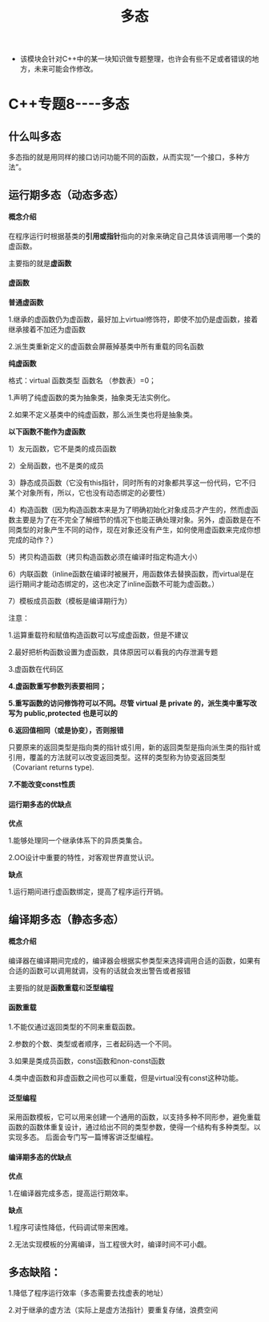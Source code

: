 ﻿---
layout: post
title:  "多态"
data: 星期四, 27. 二月 2020 02:39下午 
categories: C++
tags: 专题
---
* 该模块会针对C++中的某一块知识做专题整理，也许会有些不足或者错误的地方，未来可能会作修改。

# C++专题8----多态

## 什么叫多态
多态指的就是用同样的接口访问功能不同的函数，从而实现“一个接口，多种方法”。

## 运行期多态（动态多态）
#### 概念介绍
在程序运行时根据基类的**引用或指针**指向的对象来确定自己具体该调用哪一个类的虚函数。

主要指的就是**虚函数**

#### 虚函数

**普通虚函数**

1.继承的虚函数仍为虚函数，最好加上virtual修饰符，即使不加仍是虚函数，接着继承接着不加还为虚函数

2.派生类重新定义的虚函数会屏蔽掉基类中所有重载的同名函数

**纯虚函数**

格式：virtual 函数类型 函数名 （参数表）=0；

1.声明了纯虚函数的类为抽象类，抽象类无法实例化。

2.如果不定义基类中的纯虚函数，那么派生类也将是抽象类。

**以下函数不能作为虚函数**

1）友元函数，它不是类的成员函数

2）全局函数，也不是类的成员

3）静态成员函数（它没有this指针，同时所有的对象都共享这一份代码，它不归某个对象所有，所以，它也没有动态绑定的必要性）

4）构造函数（因为构造函数本来是为了明确初始化对象成员才产生的，然而虚函数主要是为了在不完全了解细节的情况下也能正确处理对象。另外，虚函数是在不同类型的对象产生不同的动作，现在对象还没有产生，如何使用虚函数来完成你想完成的动作？）

5）拷贝构造函数（拷贝构造函数必须在编译时指定构造大小）

6）内联函数（inline函数在编译时被展开，用函数体去替换函数，而virtual是在运行期间才能动态绑定的，这也决定了inline函数不可能为虚函数。）

7）模板成员函数（模板是编译期行为）

注意：

1.运算重载符和赋值构造函数可以写成虚函数，但是不建议

2.最好把析构函数设置为虚函数，具体原因可以看我的内存泄漏专题

3.虚函数在代码区

**4.虚函数重写参数列表要相同；**

**5.重写函数的访问修饰符可以不同。尽管 virtual 是 private 的，派生类中重写改写为 public,protected 也是可以的**

**6.返回值相同（或是协变），否则报错**
>
只要原来的返回类型是指向类的指针或引用，新的返回类型是指向派生类的指针或引用，覆盖的方法就可以改变返回类型。这样的类型称为协变返回类型（Covariant returns type).

**7.不能改变const性质**

#### 运行期多态的优缺点
**优点**

1.能够处理同一个继承体系下的异质类集合。

2.OO设计中重要的特性，对客观世界直觉认识。

**缺点**

1.运行期间进行虚函数绑定，提高了程序运行开销。

## 编译期多态（静态多态）
#### 概念介绍
编译器在编译期间完成的，编译器会根据实参类型来选择调用合适的函数，如果有合适的函数可以调用就调，没有的话就会发出警告或者报错

主要指的就是**函数重载**和**泛型编程**

#### 函数重载

1.不能仅通过返回类型的不同来重载函数。

2.参数的个数、类型或者顺序，三者起码选一个不同。

3.如果是类成员函数，const函数和non-const函数

4.类中虚函数和非虚函数之间也可以重载，但是virtual没有const这种功能。

#### 泛型编程
采用函数模板，它可以用来创建一个通用的函数，以支持多种不同形参，避免重载函数的函数体重复设计，通过给出不同的类型参数，使得一个结构有多种类型。以实现多态。 后面会专门写一篇博客讲泛型编程。


#### 编译期多态的优缺点
**优点**

1.在编译器完成多态，提高运行期效率。


**缺点**

1.程序可读性降低，代码调试带来困难。

2.无法实现模板的分离编译，当工程很大时，编译时间不可小觑。

## 多态缺陷：
1.降低了程序运行效率（多态需要去找虚表的地址）

2.对于继承的虚方法（实际上是虚方法指针）要重复存储，浪费空间
